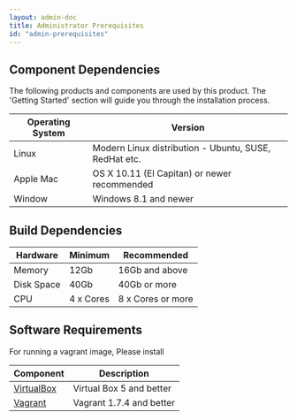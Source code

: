 ```yaml
---
layout: admin-doc
title: Administrator Prerequisites
id: "admin-prerequisites"
---
```


## Component Dependencies

The following products and components are used by this product.  The 'Getting Started' section will guide you through the installation process.

Operating System | Version
--------- |---------
Linux  | Modern Linux distribution - Ubuntu, SUSE, RedHat etc.
Apple Mac | OS X 10.11 (El Capitan) or newer recommended
Window | Windows 8.1 and newer

## Build Dependencies

Hardware | Minimum | Recommended
-------- |---------  |-----------
Memory | 12Gb | 16Gb and above
Disk Space | 40Gb | 40Gb or more
CPU | 4 x Cores | 8 x Cores or more

## Software Requirements

For running a vagrant image, Please install

Component | Description
--------- | -----------
<a href="https://www.virtualbox.org/" target="_blank">VirtualBox</a> | Virtual Box 5 and better
<a href="https://www.vagrantup.com/" target="_blank">Vagrant</a> | Vagrant 1.7.4 and better
